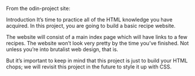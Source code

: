 From the odin-project site:

Introduction
It’s time to practice all of the HTML knowledge you have acquired. In this
project, you are going to build a basic recipe website.

The website will consist of a main index page which will have links to a
few recipes. The website won’t look very pretty by the time you’ve
finished. Not unless you’re into brutalist web design, that is.

But it’s important to keep in mind that this project is just to build your
HTML chops; we will revisit this project in the future to style it up with
CSS.
